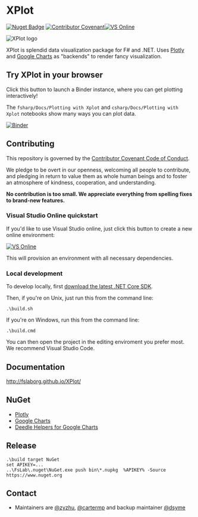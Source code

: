 # XPlot
[![Nuget Badge](https://buildstats.info/nuget/XPlot.Plotly)](https://www.nuget.org/packages/XPlot.Plotly/) [![Contributor Covenant](https://img.shields.io/badge/Contributor%20Covenant-v1.4%20adopted-ff69b4.svg)](code-of-conduct.md)<a href="https://online.visualstudio.com/environments/new?name=🤘%20my-xplot&repo=fslaborg/xplot"><img src="https://img.shields.io/static/v1?style=flat-square&logo=microsoft&label=VS%20Online&message=Create&color=blue" alt="VS Online"></a>

![XPlot logo](misc/XPlot.png)

XPlot is splendid data visualization package for F# and .NET. Uses [Plotly](https://plot.ly/graphing-libraries/) and [Google Charts](https://developers.google.com/chart/) as "backends" to render fancy visualization.

## Try XPlot in your browser

Click this button to launch a Binder instance, where you can get plotting interactively!

The `fsharp/Docs/Plotting with Xplot` and `csharp/Docs/Plotting with Xplot` notebooks show many ways you can plot data.

[![Binder](https://mybinder.org/badge_logo.svg)](https://mybinder.org/v2/gh/dotnet/interactive/main?urlpath=lab)

## Contributing

This repository is governed by the [Contributor Covenant Code of Conduct](https://www.contributor-covenant.org/).

We pledge to be overt in our openness, welcoming all people to contribute, and pledging in return to value them as whole human beings and to foster an atmosphere of kindness, cooperation, and understanding.

**No contribution is too small. We appreciate everything from spelling fixes to brand-new features.**

### Visual Studio Online quickstart

If you'd like to use Visual Studio online, just click this button to create a new online environment:

<a href="https://online.visualstudio.com/environments/new?name=my-xplot&repo=fslaborg/xplot"><img src="https://img.shields.io/static/v1?style=flat-square&logo=microsoft&label=VS%20Online&message=Create&color=blue" alt="VS Online"></a>

This will provision an environment with all necessary dependencies.

### Local development

To develop locally, first [download the latest .NET Core SDK](https://dotnet.microsoft.com/download).

Then, if you're on Unix, just run this from the command line:

    .\build.sh

If you're on Windows, run this from the command line:

    .\build.cmd

You can then open the project in the editing enviroment you prefer most. We recommend Visual Studio Code.

## Documentation

http://fslaborg.github.io/XPlot/

## NuGet

* [Plotly](http://www.nuget.org/packages/XPlot.Plotly/)
* [Google Charts](http://www.nuget.org/packages/XPlot.GoogleCharts/)
* [Deedle Helpers for Google Charts](http://www.nuget.org/packages/XPlot.GoogleCharts.Deedle/)

## Release

    .\build target NuGet
    set APIKEY=...
    ..\FsLab\.nuget\NuGet.exe push bin\*.nupkg  %APIKEY% -Source https://www.nuget.org

## Contact

* Maintainers are [@zyzhu](http://github.com/zyzhu), [@cartermp](http://github.com/cartermp) and backup maintainer [@dsyme](http://github.com/dsyme)
